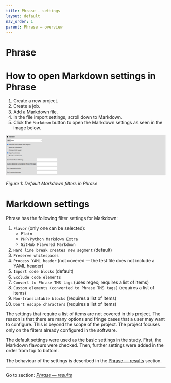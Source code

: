```yaml
---
title: Phrase — settings
layout: default
nav_order: 1
parent: Phrase — overview
---
```

Phrase
===

# How to open Markdown settings in Phrase

1. Create a new project.
2. Create a job.
3. Add a Markdown file.
4. In the file import settings, scroll down to Markdown.
5. Click the `Markdown` button to open the Markdown settings as seen in the image below.

![Phrase Markdown Filter Settings](resources/images/screenshots/pasted-image-20230508233111.png "Markdown filters")

*Figure 1: Default Markdown filters in Phrase*

# Markdown settings

Phrase has the following filter settings for Markdown:
1. `Flavor` (only one can be selected):
	- `Plain`
	- `PHP/Python Markdown Extra`
	- `GitHub Flavored Markdown`
2. `Hard line break creates new segment` (default)
3. `Preserve whitespaces`
4. `Process YAML header` (not covered — the test file does not include a YAML header)
5. `Import code blocks` (default)
6. `Exclude code elements`
7. `Convert to Phrase TMS tags` (uses regex; requires a list of items)
8. `Custom elements (converted to Phrase TMS tags)` (requires a list of items)
9. `Non-translatable blocks` (requires a list of items)
10. `Don't escape characters` (requires a list of items)

The settings that require a list of items are not covered in this project. The reason is that there are many options and fringe cases that a user may want to configure. This is beyond the scope of the project. The project focuses only on the filters already configured in the software.

The default settings were used as the basic settings in the study. First, the Markdown flavours were checked. Then, further settings were added in the order from top to bottom.

The behaviour of the settings is described in the [Phrase — results](phrase-02-results) section.

---

Go to section: [*Phrase — results*](phrase-02-results)
